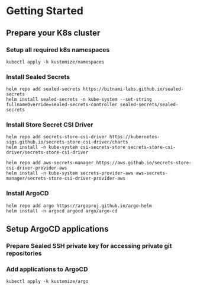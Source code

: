 # Getting Started

## Prepare your K8s cluster

### Setup all required k8s namespaces

```
kubectl apply -k kustomize/namespaces
```

### Install Sealed Secrets

```
helm repo add sealed-secrets https://bitnami-labs.github.io/sealed-secrets
helm install sealed-secrets -n kube-system --set-string fullnameOverride=sealed-secrets-controller sealed-secrets/sealed-secrets
```

### Install Store Secret CSI Driver

```
helm repo add secrets-store-csi-driver https://kubernetes-sigs.github.io/secrets-store-csi-driver/charts
helm install -n kube-system csi-secrets-store secrets-store-csi-driver/secrets-store-csi-driver

helm repo add aws-secrets-manager https://aws.github.io/secrets-store-csi-driver-provider-aws
helm install -n kube-system secrets-provider-aws aws-secrets-manager/secrets-store-csi-driver-provider-aws
```

### Install ArgoCD

```
helm repo add argo https://argoproj.github.io/argo-helm
helm install -n argocd argocd argo/argo-cd
```

## Setup ArgoCD applications

### Prepare Sealed SSH private key for accessing private git repositories

### Add applications to ArgoCD

```
kubectl apply -k kustomize/argo
```
